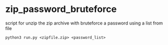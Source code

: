 # zip_password_bruteforce
script for unzip the zip archive with bruteforce a password using a list from file

```python3 run.py <zipfile.zip> <password_list>```
